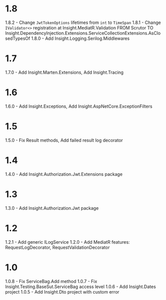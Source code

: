 # 1.8

1.8.2 - Change `JwtTokenOptions` lifetimes from `int` to `TimeSpan`
1.8.1 - Change `IValidator<>` registration at Insight.MediatR.Validation FROM Scrutor TO Insight.DependencyInjection.Extensions.ServiceCollectionExtensions.AsClosedTypesOf
1.8.0 - Add Insight.Logging.Serilog.Middlewares

# 1.7

1.7.0 - Add Insight.Marten.Extensions, Add Insight.Tracing

# 1.6

1.6.0 - Add Insight.Exceptions, Add Insight.AspNetCore.ExceptionFilters

# 1.5

1.5.0 - Fix Result methods, Add failed result log decorator

# 1.4

1.4.0 - Add Insight.Authorization.Jwt.Extensions package

# 1.3

1.3.0 - Add Insight.Authorization.Jwt package

# 1.2

1.2.1 - Add generic ILogService 
1.2.0 - Add MediatR features: RequestLogDecorator, RequestValidationDecorator

# 1.0

1.0.8 - Fix ServiceBag.Add method
1.0.7 - Fix Insight.Testing.BaseSut.ServiceBag access level
1.0.6 - Add Insight.Dates project
1.0.5 - Add Insight.Dto project with custom error
